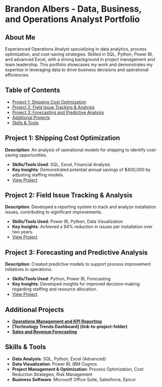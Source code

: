 # Brandon Albers - Data, Business, and Operations Analyst Portfolio

## About Me
Experienced Operations Analyst specializing in data analytics, process optimization, and cost-saving strategies. Skilled in SQL, Python, Power BI, and advanced Excel, with a strong background in project management and team leadership. This portfolio showcases my work and demonstrates my expertise in leveraging data to drive business decisions and operational efficiencies.

## Table of Contents
- [Project 1: Shipping Cost Optimization](#project-1-shipping-cost-optimization)
- [Project 2: Field Issue Tracking & Analysis](#project-2-field-issue-tracking--analysis)
- [Project 3: Forecasting and Predictive Analysis](#project-3-forecasting-and-predictive-analysis)
- [Additional Projects](#additional-projects)
- [Skills & Tools](#skills--tools)

## Project 1: Shipping Cost Optimization
**Description**: An analysis of operational models for shipping to identify cost-saving opportunities.
- **Skills/Tools Used**: SQL, Excel, Financial Analysis
- **Key Insights**: Demonstrated potential annual savings of $400,000 by adjusting staffing models.
- [View Project](link-to-project-folder)

## Project 2: Field Issue Tracking & Analysis
**Description**: Developed a reporting system to track and analyze installation issues, contributing to significant improvements.
- **Skills/Tools Used**: Power BI, Python, Data Visualization
- **Key Insights**: Achieved a 94% reduction in issues per installation over two years.
- [View Project](link-to-project-folder)

## Project 3: Forecasting and Predictive Analysis
**Description**: Created predictive models to support process improvement initiatives in operations.
- **Skills/Tools Used**: Python, Power BI, Forecasting
- **Key Insights**: Developed insights for improved decision-making regarding staffing and resource allocation.
- [View Project](link-to-project-folder)

## Additional Projects
- **[Operations Management and KPI Reporting](link-to-project-folder)**
- **[Technology Trends Dashboard] (link-to-project-folder)**
- **[Sales and Revenue Forecasting](link-to-project-folder)**

## Skills & Tools
- **Data Analysis**: SQL, Python, Excel (Advanced)
- **Data Visualization**: Power BI, IBM Cognos
- **Project Management & Optimization**: Process Optimization, Cost Reduction Strategies, Risk Management
- **Business Software**: Microsoft Office Suite, Salesforce, Epicor

